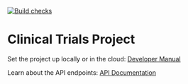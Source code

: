 [![Build checks](https://github.com/ClinicalTrialsTeam/ctfrontier/actions/workflows/checks.yml/badge.svg)](https://github.com/ClinicalTrialsTeam/ctfrontier/actions/workflows/checks.yml)

# Clinical Trials Project

Set the project up locally or in the cloud:
[Developer Manual](developer_manual.md)

Learn about the API endpoints: [API Documentation](api_documentation.md)

